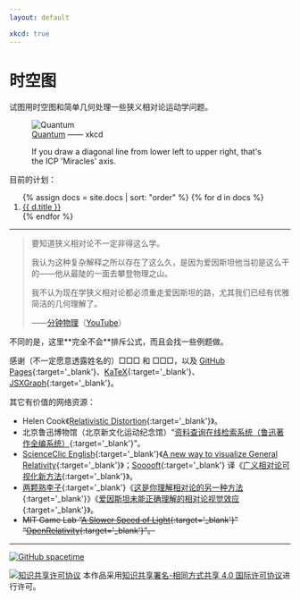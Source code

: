 ```yaml
---
layout: default

xkcd: true
---
```


# 时空图

试图用时空图和简单几何处理一些狭义相对论运动学问题。

<figure class='xkcd'>
    <img src="{{ '/assets/image/quantum.png' | relative_url }}" alt='Quantum' srcset="{{ '/assets/image/quantum.png' | relative_url }}, {{ '/assets/image/quantum_2x.png' | relative_url }} 2x">
    <figcaption lang='en'><a href='https://xkcd.com/1861/' target='_blank'>Quantum</a> —— xkcd</figcaption>
    <p class='alt-text hidden' lang='en'>If you draw a diagonal line from lower left to upper right, that's the ICP 'Miracles' axis.</p>
</figure>

目前的计划：

<ol>
    {% assign docs = site.docs | sort: "order" %}
    {% for d in docs %}
        <li><a href="{{ d.url | relative_url }}">{{ d.title }}</a></li>
    {% endfor %}
</ol>

---

> 要知道狭义相对论不一定非得这么学。
>
> 我认为这种复杂解释之所以存在了这么久，是因为爱因斯坦他当初是这么干的——他从最陡的一面去攀登物理之山。
>
> 我不认为现在学狭义相对论都必须重走爱因斯坦的路，尤其我们已经有优雅简洁的几何理解了。
>
> <footer>——<a href='https://www.bilibili.com/video/BV1wW411X7hL' target='_blank'>分钟物理</a>（<a lang='en' href='https://www.youtube.com/watch?v=1rLWVZVWfdY&list=PLoaVOjvkzQtyjhV55wZcdicAz5KexgKvm' target='_blank'>YouTube</a>）</footer>

<aside class='remark' markdown='1'>
不同的是，这里**完全不会**排斥公式，而且会找一些例题做。
</aside>

感谢（不一定愿意透露姓名的）□□□ 和 □□□，以及 [GitHub Pages](https://pages.github.com/){:target='_blank'}、[KaTeX](https://katex.org/){:target='_blank'}、[JSXGraph](https://jsxgraph.org/){:target='_blank'}。

其它有价值的网络资源：

-   Helen Cook《[Relativistic Distortion](https://personal.math.ubc.ca/~cass/courses/m309-01a/cook/){:target='_blank'}》。
-   北京鲁迅博物馆（北京新文化运动纪念馆）“[资料查询在线检索系统（鲁迅著作全编系统）](http://www.luxunmuseum.com.cn/cx/){:target='_blank'}”。
-   [ScienceClic English](https://www.youtube.com/ScienceClicEN){:target='_blank'}《[A new way to visualize General Relativity](https://youtu.be/wrwgIjBUYVc){:target='_blank'}》；[Sooooft](https://space.bilibili.com/4158499){:target='_blank'} 译《[广义相对论可视化新方法](https://b23.tv/BV1uh411C7R8){:target='_blank'}》。
-   [两颗熟李子](https://space.bilibili.com/594380494){:target='_blank'}《[这是你理解相对论的另一种方法](https://b23.tv/BV17P4y1V7BX){:target='_blank'}》《[爱因斯坦未能正确理解的相对论视觉效应](https://b23.tv/BV1JY411L7xm){:target='_blank'}》。
-   ~~MIT Game Lab “[A Slower Speed of Light](http://gamelab.mit.edu/games/a-slower-speed-of-light/){:target='_blank'}” “[OpenRelativity](http://gamelab.mit.edu/research/openrelativity/){:target='_blank'}”。~~

---

[![GitHub spacetime](https://img.shields.io/badge/GitHub-spacetime-9cf)](https://github.com/YDX-2147483647/spacetime)

<a rel="license" href="http://creativecommons.org/licenses/by-sa/4.0/"><img alt="知识共享许可协议" style="border-width:0" src="https://i.creativecommons.org/l/by-sa/4.0/80x15.png" /></a> 本作品采用<a rel="license" href="http://creativecommons.org/licenses/by-sa/4.0/" target='_blank'>知识共享署名-相同方式共享 4.0 国际许可协议</a>进行许可。
